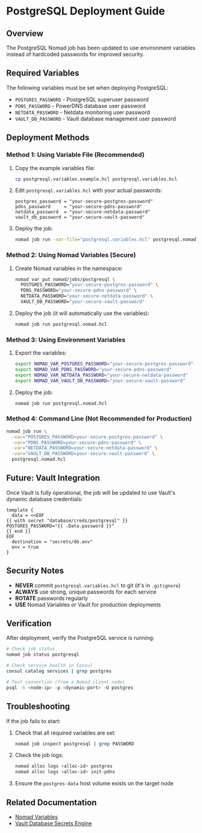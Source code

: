 # PostgreSQL Deployment Guide

## Overview

The PostgreSQL Nomad job has been updated to use environment variables instead of hardcoded passwords for improved security.

## Required Variables

The following variables must be set when deploying PostgreSQL:

- `POSTGRES_PASSWORD` - PostgreSQL superuser password
- `PDNS_PASSWORD` - PowerDNS database user password
- `NETDATA_PASSWORD` - Netdata monitoring user password
- `VAULT_DB_PASSWORD` - Vault database management user password

## Deployment Methods

### Method 1: Using Variable File (Recommended)

1. Copy the example variables file:
   ```bash
   cp postgresql.variables.example.hcl postgresql.variables.hcl
   ```

2. Edit `postgresql.variables.hcl` with your actual passwords:
   ```hcl
   postgres_password = "your-secure-postgres-password"
   pdns_password     = "your-secure-pdns-password"
   netdata_password  = "your-secure-netdata-password"
   vault_db_password = "your-secure-vault-password"
   ```

3. Deploy the job:
   ```bash
   nomad job run -var-file="postgresql.variables.hcl" postgresql.nomad.hcl
   ```

### Method 2: Using Nomad Variables (Secure)

1. Create Nomad variables in the namespace:
   ```bash
   nomad var put nomad/jobs/postgresql \
     POSTGRES_PASSWORD="your-secure-postgres-password" \
     PDNS_PASSWORD="your-secure-pdns-password" \
     NETDATA_PASSWORD="your-secure-netdata-password" \
     VAULT_DB_PASSWORD="your-secure-vault-password"
   ```

2. Deploy the job (it will automatically use the variables):
   ```bash
   nomad job run postgresql.nomad.hcl
   ```

### Method 3: Using Environment Variables

1. Export the variables:
   ```bash
   export NOMAD_VAR_POSTGRES_PASSWORD="your-secure-postgres-password"
   export NOMAD_VAR_PDNS_PASSWORD="your-secure-pdns-password"
   export NOMAD_VAR_NETDATA_PASSWORD="your-secure-netdata-password"
   export NOMAD_VAR_VAULT_DB_PASSWORD="your-secure-vault-password"
   ```

2. Deploy the job:
   ```bash
   nomad job run postgresql.nomad.hcl
   ```

### Method 4: Command Line (Not Recommended for Production)

```bash
nomad job run \
  -var="POSTGRES_PASSWORD=your-secure-postgres-password" \
  -var="PDNS_PASSWORD=your-secure-pdns-password" \
  -var="NETDATA_PASSWORD=your-secure-netdata-password" \
  -var="VAULT_DB_PASSWORD=your-secure-vault-password" \
  postgresql.nomad.hcl
```

## Future: Vault Integration

Once Vault is fully operational, the job will be updated to use Vault's dynamic database credentials:

```hcl
template {
  data = <<EOF
{{ with secret "database/creds/postgresql" }}
POSTGRES_PASSWORD="{{ .Data.password }}"
{{ end }}
EOF
  destination = "secrets/db.env"
  env = true
}
```

## Security Notes

- **NEVER** commit `postgresql.variables.hcl` to git (it's in `.gitignore`)
- **ALWAYS** use strong, unique passwords for each service
- **ROTATE** passwords regularly
- **USE** Nomad Variables or Vault for production deployments

## Verification

After deployment, verify the PostgreSQL service is running:

```bash
# Check job status
nomad job status postgresql

# Check service health in Consul
consul catalog services | grep postgres

# Test connection (from a Nomad client node)
psql -h <node-ip> -p <dynamic-port> -U postgres
```

## Troubleshooting

If the job fails to start:

1. Check that all required variables are set:
   ```bash
   nomad job inspect postgresql | grep PASSWORD
   ```

2. Check the job logs:
   ```bash
   nomad alloc logs <alloc-id> postgres
   nomad alloc logs <alloc-id> init-pdns
   ```

3. Ensure the `postgres-data` host volume exists on the target node

## Related Documentation

- [Nomad Variables](https://developer.hashicorp.com/nomad/docs/concepts/variables)
- [Vault Database Secrets Engine](https://developer.hashicorp.com/vault/docs/secrets/databases/postgresql)
